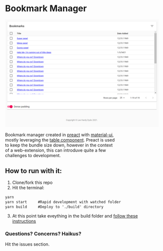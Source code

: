 # Bookmark Manager

![Bookmark Manager](/screenshot.png)

Bookmark manager created in [preact](https://preactjs.com/) with [material-ui](https://material-ui.com/),  
mostly leveraging the [table component](https://material-ui.com/components/tables/). Preact is used   
to keep the bundle size down, however in the context  
of a web-extension, this can introduve quite a few  
challenges to development.  

## How to run with it:

1. Clone/fork this repo
2. Hit the terminal:
```shell
yarn
yarn start     #Rapid development with watched folder
yarn build     #Deploy to './build' directory

```
3. At this point take eveything in the build folder and [follow these instructions](https://developer.chrome.com/docs/extensions/mv2/getstarted/)

### Questions? Concerns? Haikus? 
Hit the issues section.
